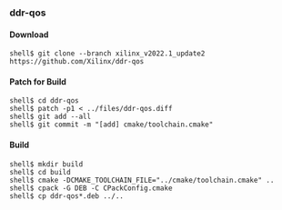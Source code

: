 ### ddr-qos

#### Download

```console
shell$ git clone --branch xilinx_v2022.1_update2 https://github.com/Xilinx/ddr-qos
```

#### Patch for Build

```console
shell$ cd ddr-qos
shell$ patch -p1 < ../files/ddr-qos.diff
shell$ git add --all
shell$ git commit -m "[add] cmake/toolchain.cmake"
```

#### Build

```console
shell$ mkdir build
shell$ cd build
shell$ cmake -DCMAKE_TOOLCHAIN_FILE="../cmake/toolchain.cmake" ..
shell$ cpack -G DEB -C CPackConfig.cmake
shell$ cp ddr-qos*.deb ../..
```
